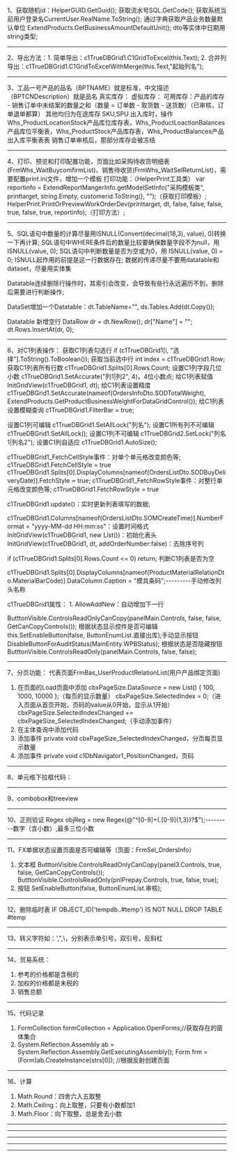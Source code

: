 1、获取随机id：HelperGUID.GetGuid();
   获取流水号SQL.GetCode();
   获取系统当前用户登录名CurrentUser.RealName.ToString();
   通过字典获取产品业务数量默认单位 ExtendProducts.GetBusinessAmountDefaultUnit();
   dto等实体中日期用string类型;
**********************************************************************************************************************************************************
2、导出方法：1. 简单导出：c1TrueDBGrid1.C1GridToExcel(this.Text);
            2. 合并列导出：c1TrueDBGrid1.C1GridToExcelWithMerge(this.Text,"起始列名");
**********************************************************************************************************************************************************
3、工品一号产品的品名（BPTNAME）就是标准，中文描述（BPTCNDescription）就是品名
   真实库存：
   虚拟库存：
   可用库存：产品的库存 - 销售订单中未结案的数量之和（数量 = 订单数 - 取货数 - 送货数）（已审核，订单退单都算）
   其他均归为在途库存
   SKU,SPU
   出入库时，操作Whs_ProductLocationStock产品库位库存表，Whs_ProductLoactionBalances产品库位平衡表，Whs_ProductStock产品库存表，Whs_ProductBalances产品出入库平衡表表
   销售订单审核后，那部分库存会被冻结
**********************************************************************************************************************************************************
4、打印、预览和打印配置功能，页面比如采购待收货明细表(FrmWhs_WaitBuycomfirmList)、销售待收货(FrmWhs_WaitSelReturnList)，需要配置print.ini文件，增加一个模板
   打印功能：（HelperPrint工具类）
   var reportinfo = ExtendReportMangerInfo.getModelSetInfo("采购模板类", printtarget, string.Empty, customerid.ToString(), "");（获取打印模板）;
   HelperPrint.PrintOrPreviewWorkOrderDev(printtarget, dt, false, false, false, true, false, true, reportinfo);（打印方法）;
**********************************************************************************************************************************************************
5、SQL语句中数量的计算尽量用ISNULL(Convert(decimal(18,3), value), 0)转换一下再计算;
   SQL语句中WHERE条件后的数量比较要确保数量字段不为null，用ISNULL(value, 0);
   SQL语句中判断数量是否为空或为0，用 ISNULL(value, 0) = 0; ISNULL起作用的前提是这一行数据存在;
   数据的传递尽量不要用datatable和dataset，尽量用实体集

   Datatable连续删除行操作时，其索引会改变，会导致有些行永远遍历不到，删除后需要进行判断操作;

   DataSet增加一个Datatable：dt.TableName="", ds.Tables.Add(dt.Copy());

   Datatable 新增空行 DataRow dr = dt.NewRow(); dr["Name"] = "";  dt.Rows.InsertAt(dr, 0);


**********************************************************************************************************************************************************
6、对C1列表操作：
   获取C1列表勾选行 if (c1TrueDBGrid1[i, "选择"].ToString().ToBoolean());
   获取当前选中行 int index = c1TrueDBGrid1.Row;
   获取C1列表所有行数 c1TrueDBGrid1.Splits[0].Rows.Count;
   设置C1列字段几位小数 c1TrueDBGrid1.SetAccurate("列1|列2", 4)，4位小数点;
   给C1列表赋值 InitGridView<ProductLocationDto>(c1TrueDBGrid1, dt);
   给C1列表设置精度 c1TrueDBGrid1.SetAccurate(nameof(OrdersInfoDto.SODTotalWeight), ExtendProducts.GetProductBusinessWeightForDataGridControl());
   给C1列表设置模糊查询 c1TrueDBGrid1.FilterBar = true;

   设置C1列可编辑 c1TrueDBGrid1.SetAllLock("列名");
   设置C1所有列不可编辑 c1TrueDBGrid1.SetAllLock();
   设置C1列不可编辑 c1TrueDBGrid2.SetLock("列名1|列名2");
   设置C1列自适应 c1TrueDBGrid1.AutoSize();

   c1TrueDBGrid1_FetchCellStyle事件：对单个单元格改变颜色等; c1TrueDBGrid1.FetchCellStyle = true
   c1TrueDBGrid1.Splits[0].DisplayColumns[nameof(OrdersListDto.SODBuyDeliveryDate)].FetchStyle = true;
   c1TrueDBGrid1_FetchRowStyle事件：对整行单元格改变颜色等; c1TrueDBGrid1.FetchRowStyle = true

   c1TrueDBGrid1.update()：实时更新列表填写的数据;

   c1TrueDBGrid1.Columns[nameof(OrdersListDto.SOMCreateTime)].NumberFormat = "yyyy-MM-dd HH:mm:ss"：设置时间格式
   InitGridView<ProductMaterialRelationDto>(c1TrueDBGrid1, new List<ProductMaterialRelationDto>())：初始化表头
   InitGridView<SellOutboundFrequencyListDto>(c1TrueDBGrid1, dt, addOrderNumber:false)：去除序号列

   if (c1TrueDBGrid1.Splits[0].Rows.Count <= 0) return; 判断C1列表是否为空

   c1TrueDBGrid1.Splits[0].DisplayColumns[nameof(ProductMaterialRelationDto.MaterialBarCode)].DataColumn.Caption = "模具条码";---------手动修改列头名称

   c1TrueDBGrid1属性：
    1. AllowAddNew：自动增加下一行

   ButttonVisible.ControlsReadOnlyCanCopy(panelMain.Controls, false, false, GetCanCopyControls()); 根据状态显示控件是否可编辑
   this.SetEnableButton(false, ButtonEnumList.直接出库);手动显示按钮
   DisableButtonForAuditStatus(MainEntity.WPBStatus); 根据状态是否隐藏按钮
   ButttonVisible.ControlsReadOnly(panelMain.Controls, false, false);
**********************************************************************************************************************************************************
7、分页功能：
   代表页面FrmBas_UserProductRelationList(用户产品绑定页面)
   1. 在页面的Load页面中添加  cbxPageSize.DataSource = new List<int>() { 100, 1000, 10000 };（每页的显示数量）
                            cbxPageSize.SelectedIndex = 0;（进入页面从首页开始，页码的value从0开始，显示从1开始）
                            cbxPageSize.SelectedIndexChanged += cbxPageSize_SelectedIndexChanged;（手动添加事件）
   2. 在主体查询中添加代码
   3. 添加事件 private void cbxPageSize_SelectedIndexChanged，分页每页显示数量
   4. 添加事件 private void c1DbNavigator1_PositionChanged，页码
**********************************************************************************************************************************************************
8、单元格下拉框代码：
**********************************************************************************************************************************************************
9、combobox和treeview

**********************************************************************************************************************************************************
10、正则验证
    Regex objReg = new Regex(@"^[0-9]+(.[0-9]{1,3})?$");---------数字（含小数）,最多三位小数
**********************************************************************************************************************************************************
11、FX单据状态设置页面是否可编辑等（页面：FrmSel_OrdersInfo）
  1. 文本框
   ButttonVisible.ControlsReadOnlyCanCopy(panel3.Controls, true, false, GetCanCopyControls());
   ButttonVisible.ControlsReadOnly(pnlPrepay.Controls, true, false, true);
  2. 按钮
   SetEnableButton(false, ButtonEnumList.审核);
**********************************************************************************************************************************************************
12、删除临时表
IF OBJECT_ID('tempdb..#temp') IS NOT NULL
    DROP TABLE #temp
**********************************************************************************************************************************************************
13、转义字符如：\',\",\\，分别表示单引号，双引号，反斜杠
**********************************************************************************************************************************************************
14、贸易系统：
  1. 参考的价格都是含税的
  2. 加权的价格都是未税的
  3. 销售总额
**********************************************************************************************************************************************************
15、代码记录
  1. FormCollection formCollection = Application.OpenForms;//获取存在的窗体集合
  2. System.Reflection.Assembly ab = System.Reflection.Assembly.GetExecutingAssembly();
     Form frm = (Form)ab.CreateInstance(strs[0]); //根据反射创建页面
**********************************************************************************************************************************************************
16、计算
  1. Math.Round：四舍六入五取整
  2. Math.Ceiling：向上取整，只要有小数都加1
  3. Math.Floor：向下取整，总是舍去小数
**********************************************************************************************************************************************************
**********************************************************************************************************************************************************
**********************************************************************************************************************************************************
**********************************************************************************************************************************************************
**********************************************************************************************************************************************************
